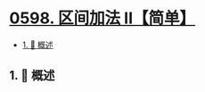# [0598. 区间加法 II【简单】](https://github.com/Tdahuyou/TNotes.leetcode/tree/main/notes/0598.%20%E5%8C%BA%E9%97%B4%E5%8A%A0%E6%B3%95%20II%E3%80%90%E7%AE%80%E5%8D%95%E3%80%91)

<!-- region:toc -->

- [1. 📝 概述](#1--概述)

<!-- endregion:toc -->

## 1. 📝 概述

